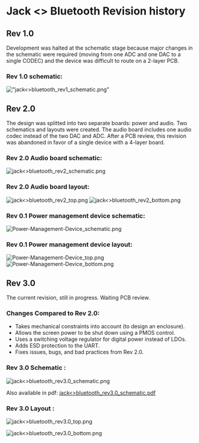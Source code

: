 
# Jack <> Bluetooth Revision history

## Rev 1.0

Development was halted at the schematic stage because major changes in the schematic were required (moving from one ADC and one DAC to a single CODEC) and the device was difficult to route on a 2-layer PCB.

### Rev 1.0 schematic:
!["jack<>bluetooth_rev1_schematic.png"](images/jack<>bluetooth_rev1_schematic.png)

## Rev 2.0

The design was splitted into two separate boards: power and audio. Two schematics and layouts were created. The audio board includes one audio codec instead of the two DAC and ADC.
After a PCB review, this revision was abandoned in favor of a single device with a 4-layer board.

### Rev 2.0 Audio board schematic:

![jack<>bluetooth_rev2_schematic.png](images/jack<>bluetooth_rev2_schematic.png)

### Rev 2.0 Audio board layout:

![jack<>bluetooth_rev2_top.png](images/jack<>bluetooth_rev2_top.png)
![jack<>bluetooth_rev2_bottom.png](images/jack<>bluetooth_rev2_bottom.png)

### Rev 0.1 Power management device schematic:

![Power-Management-Device_schematic.png](images/Power-Management-Device_schematic.png)

### Rev 0.1 Power management device layout:

![Power-Management-Device_top.png](images/Power-Management-Device_top.png)
![Power-Management-Device_bottom.png](images/Power-Management-Device_bottom.png)

## Rev 3.0

The current revision, still in progress. Waiting PCB review.

### Changes Compared to Rev 2.0:

- Takes mechanical constraints into account (to design an enclosure).
- Allows the screen power to be shut down using a PMOS control.
- Uses a switching voltage regulator for digital power instead of LDOs.
- Adds ESD protection to the UART.
- Fixes issues, bugs, and bad practices from Rev 2.0.

### Rev 3.0 Schematic :

![jack<>bluetooth_rev3.0_schematic.png](images/jack<>bluetooth_rev3.0_schematic.png)

Also available in pdf: [jack<>bluetooth_rev3.0_schematic.pdf](jack<>bluetooth_rev3.0_schematic.pdf)

### Rev 3.0 Layout :

![jack<>bluetooth_rev3.0_top.png](images/jack<>bluetooth_rev3.0_top.png)

![jack<>bluetooth_rev3.0_bottom.png](images/jack<>bluetooth_rev3.0_bottom.png)
